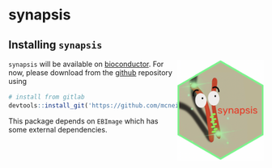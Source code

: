 # synapsis

## Installing `synapsis`

<img src='Meta/synapsis_hexsticker.png' align="right" height="200" />

`synapsis` will be available on [bioconductor](https://www.bioconductor.org). For now, please download from the [github](https://github.com/mcneilllucy/synapsis) repository using

```r
# install from gitlab
devtools::install_git('https://github.com/mcneilllucy/synapsis')
```

This package depends on `EBImage` which has some external dependencies.
